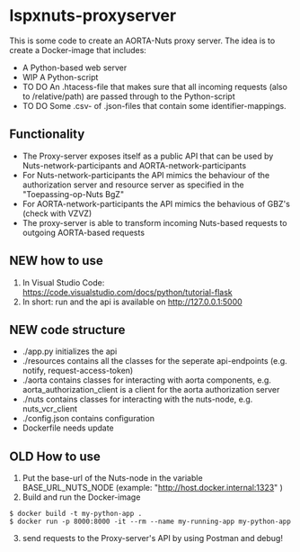 # lspxnuts-proxyserver
This is some code to create an AORTA-Nuts proxy server.
The idea is to create a Docker-image that includes:
- A Python-based web server
- WIP A Python-script 
- TO DO An .htacess-file that makes sure that all incoming requests (also to /relative/path) are passed through to the Python-script
- TO DO Some .csv- of .json-files that contain some identifier-mappings.

## Functionality
- The Proxy-server exposes itself as a public API that can be used by Nuts-network-participants and AORTA-network-participants
- For Nuts-network-participants the API mimics the behaviour of the authorization server and resource server as specified in the "Toepassing-op-Nuts BgZ"
- For AORTA-network-participants the API mimics the behavious of GBZ's (check with VZVZ)
- The proxy-server is able to transform incoming Nuts-based requests to outgoing AORTA-based requests

## NEW how to use
1. In Visual Studio Code: https://code.visualstudio.com/docs/python/tutorial-flask
2. In short: run and the api is available on http://127.0.0.1:5000

## NEW code structure
- ./app.py initializes the api
- ./resources contains all the classes for the seperate api-endpoints (e.g. notify, request-access-token)
- ./aorta contains classes for interacting with aorta components, e.g. aorta_authorization_client is a client for the aorta authorization server
- ./nuts contains classes for interacting with the nuts-node, e.g. nuts_vcr_client
- ./config.json contains configuration
- Dockerfile needs update

## OLD How to use
1. Put the base-url of the Nuts-node in the variable BASE_URL_NUTS_NODE (example: "http://host.docker.internal:1323" )
2. Build and run the Docker-image
```
$ docker build -t my-python-app .
$ docker run -p 8000:8000 -it --rm --name my-running-app my-python-app
```
3. send requests to the Proxy-server's API by using Postman and debug!
